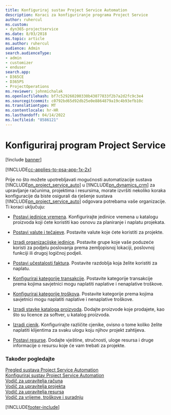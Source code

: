 ```yaml
---
title: Konfiguriraj sustav Project Service Automation
description: Koraci za konfiguriranje programa Project Service
author: ruhercul
ms.custom:
- dyn365-projectservice
ms.date: 8/03/2018
ms.topic: article
ms.author: ruhercul
audience: Admin
search.audienceType:
- admin
- customizer
- enduser
search.app:
- D365CE
- D365PS
- ProjectOperations
ms.reviewer: johnmichalak
ms.openlocfilehash: bf7c529260200330b43077833f2b7a2d2fc9c3e4
ms.sourcegitcommit: c0792bd65d92db25e0e8864879a19c4b93efb10c
ms.translationtype: MT
ms.contentlocale: hr-HR
ms.lasthandoff: 04/14/2022
ms.locfileid: "8586121"
---
```

# <a name="configure-project-service"></a>Konfiguriraj program Project Service

[!include [banner](../includes/psa-now-project-operations.md)]

[!INCLUDE[cc-applies-to-psa-app-1x-2x](../includes/cc-applies-to-psa-app-1x-2x.md)]

Prije no što možete upotrebljavati mogućnosti automatizacije sustava [!INCLUDE[pn_project_service_auto](../includes/pn-project-service-auto.md)] u [!INCLUDE[pn_dynamics_crm](../includes/pn-dynamics-crm.md)] za upravljanje računima, projektima i resursima, morate izvršiti nekoliko koraka konfiguracije da biste osigurali da rješenje sustava [!INCLUDE[pn_project_service_auto](../includes/pn-project-service-auto.md)] odgovara potrebama vaše organizacije. Ti koraci uključuju:  
  
-   [Postavi jedinice vremena](../psa/set-up-time-units.md). Konfigurirajte jedinice vremena u katalogu proizvoda koji ćete koristiti kao osnovu za planiranje i naplatu projekata.  
  
-   [Postavi valute i tečajeve](../psa/set-up-currencies-exchange-rates.md). Postavite valute koje ćete koristiti za projekte.  
  
-   [Izradi organizacijske jedinice](../psa/create-organizational-units.md). Postavite grupe koje vaše poduzeće koristi za podjelu poslovanja prema zemljopisnoj lokaciji, poslovnoj funkciji ili drugoj logičnoj podjeli.  
  
-   [Postavi učestalosti faktura](../psa/set-up-invoice-frequencies.md). Postavite razdoblja koja želite koristiti za naplatu.  
  
-   [Konfiguriraj kategorije transakcije](../psa/configure-transaction-categories.md). Postavite kategorije transakcije prema kojima savjetnici mogu naplatiti naplative i nenaplative troškove.  
  
-   [Konfiguriraj kategorije troškova](../psa/configure-expense-categories.md). Postavite kategorije prema kojima savjetnici mogu naplatiti naplative i nenaplative troškove.  
  
-   [Izradi stavke kataloga proizvoda](../psa/create-product-catalog-items.md). Dodajte proizvode koje prodajete, kao što su licence za softver, u katalog proizvoda.  
  
-   [Izradi cjenik](../psa/create-price-list.md). Konfigurirajte različite cjenike, ovisno o tome koliko želite naplatiti klijentima za svaku ulogu koju njihov projekt zahtijeva.  
  
-   [Postavi resurse](../psa/set-up-resources.md). Dodajte vještine, stručnosti, uloge resursa i druge informacije o resursu koje će vam trebati za projekte.  
  
### <a name="see-also"></a>Također pogledajte  
 [Pregled sustava Project Service Automation](../psa/overview.md)   
 [Konfiguriraj sustav Project Service Automation](../psa/configure.md)   
 [Vodič za upravitelja računa](../psa/account-manager-guide.md)   
 [Vodič za upravitelja projekta](../psa/project-manager-guide.md)   
 [Vodič za upravitelja resursa](../psa/resource-manager-guide.md)   
 [Vodič za vrijeme, troškove i suradnju](../psa/time-expense-collaboration-guide.md)


[!INCLUDE[footer-include](../includes/footer-banner.md)]
